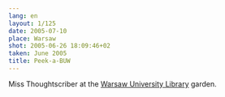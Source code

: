 ```yaml
---
lang: en
layout: 1/125
date: 2005-07-10
place: Warsaw
shot: 2005-06-26 18:09:46+02
taken: June 2005
title: Peek-a-BUW
---
```


Miss Thoughtscriber at the [Warsaw University Library](http://en.wikipedia.org/wiki/Warsaw_University_Library) garden.
